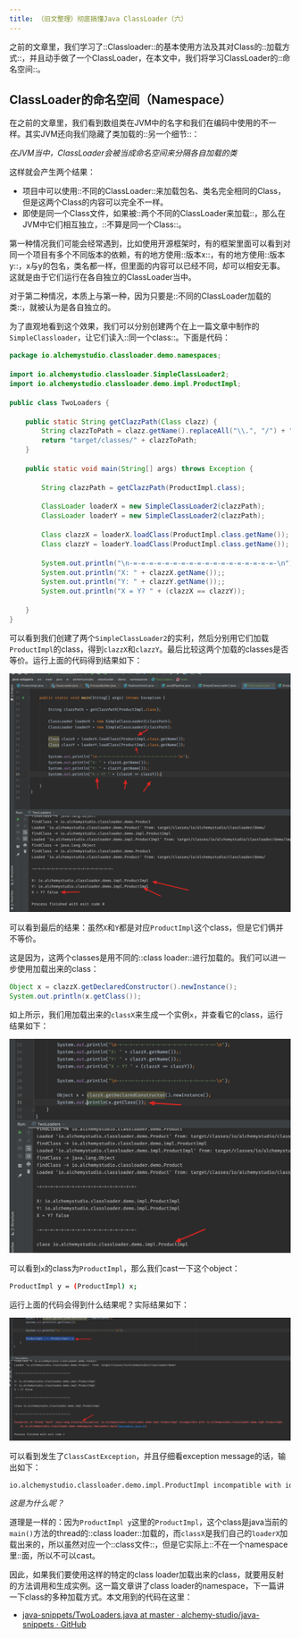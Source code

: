 ```yaml
---
title: （旧文整理）彻底搞懂Java ClassLoader（六）
---
```


之前的文章里，我们学习了::Classloader::的基本使用方法及其对Class的::加载方式::，并且动手做了一个ClassLoader，在本文中，我们将学习ClassLoader的::命名空间::。

## ClassLoader的命名空间（Namespace）

在之前的文章里，我们看到数组类在JVM中的名字和我们在编码中使用的不一样。其实JVM还向我们隐藏了类加载的::另一个细节::：

*在JVM当中，ClassLoader会被当成命名空间来分隔各自加载的类*

这样就会产生两个结果：

* 项目中可以使用::不同的ClassLoader::来加载包名、类名完全相同的Class，但是这两个Class的内容可以完全不一样。
* 即使是同一个Class文件，如果被::两个不同的ClassLoader来加载::，那么在JVM中它们相互独立，::不算是同一个Class::。

第一种情况我们可能会经常遇到，比如使用开源框架时，有的框架里面可以看到对同一个项目有多个不同版本的依赖，有的地方使用::版本x::，有的地方使用::版本y::，x与y的包名，类名都一样，但里面的内容可以已经不同，却可以相安无事。这就是由于它们运行在各自独立的ClassLoader当中。

对于第二种情况，本质上与第一种，因为只要是::不同的ClassLoader加载的类::，就被认为是各自独立的。

为了直观地看到这个效果，我们可以分别创建两个在上一篇文章中制作的`SimpleClassloader`，让它们读入::同一个class::。下面是代码：

```java
package io.alchemystudio.classloader.demo.namespaces;

import io.alchemystudio.classloader.SimpleClassLoader2;
import io.alchemystudio.classloader.demo.impl.ProductImpl;

public class TwoLoaders {

    public static String getClazzPath(Class clazz) {
        String clazzToPath = clazz.getName().replaceAll("\\.", "/") + ".class";
        return "target/classes/" + clazzToPath;
    }

    public static void main(String[] args) throws Exception {

        String clazzPath = getClazzPath(ProductImpl.class);

        ClassLoader loaderX = new SimpleClassLoader2(clazzPath);
        ClassLoader loaderY = new SimpleClassLoader2(clazzPath);

        Class clazzX = loaderX.loadClass(ProductImpl.class.getName());
        Class clazzY = loaderY.loadClass(ProductImpl.class.getName());

        System.out.println("\n-=-=-=-=-=-=-=-=-=-=-=-=-=-=-=-=-=-=-\n");
        System.out.println("X: " + clazzX.getName());;
        System.out.println("Y: " + clazzY.getName());;
        System.out.println("X = Y? " + (clazzX == clazzY));

    }
}
```

可以看到我们创建了两个`SimpleClassLoader2`的实利，然后分别用它们加载`ProductImpl`的class，得到`clazzX`和`clazzY`。最后比较这两个加载的classes是否等价。运行上面的代码得到结果如下：

![](https://raw.githubusercontent.com/liweinan/blogpic2020_ii/master/may21/6CD3CA41-0938-4776-A2AA-E7047190EFCD.png)

可以看到最后的结果：虽然`X`和`Y`都是对应`ProductImpl`这个class，但是它们俩并不等价。

这是因为，这两个classes是用不同的::class loader::进行加载的。我们可以进一步使用加载出来的class：

```java
Object x = clazzX.getDeclaredConstructor().newInstance();
System.out.println(x.getClass());
```

如上所示，我们用加载出来的`classX`来生成一个实例`x`，并查看它的class，运行结果如下：

![](https://raw.githubusercontent.com/liweinan/blogpic2020_ii/master/may21/9F000F93-12E3-484E-B132-F1CF06F8FFD0.png)

可以看到`x`的class为`ProductImpl`，那么我们cast一下这个object：

```bash
ProductImpl y = (ProductImpl) x;
```

运行上面的代码会得到什么结果呢？实际结果如下：

![](https://raw.githubusercontent.com/liweinan/blogpic2020_ii/master/may21/D7F551F7-469F-4864-817C-8B1F306B633C.png)

可以看到发生了`ClassCastException`，并且仔细看exception message的话，输出如下：

```txt
io.alchemystudio.classloader.demo.impl.ProductImpl incompatible with io.alchemystudio.classloader.demo.impl.ProductImpl
```

*这是为什么呢？*

道理是一样的：因为`ProductImpl y`这里的`ProductImpl`，这个class是java当前的`main()`方法的thread的::class loader::加载的，而`classX`是我们自己的`loaderX`加载出来的，所以虽然对应一个::class文件::，但是它实际上::不在一个namespace里::面，所以不可以cast。

因此，如果我们要使用这样的特定的class loader加载出来的class，就要用反射的方法调用和生成实例。这一篇文章讲了class loader的namespace，下一篇讲一下class的多种加载方式。本文用到的代码在这里：

* [java-snippets/TwoLoaders.java at master · alchemy-studio/java-snippets · GitHub](https://github.com/alchemy-studio/java-snippets/blob/master/src/main/java/io/alchemystudio/classloader/demo/namespaces/TwoLoaders.java)









